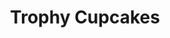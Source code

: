 ---
title: "Trophy Cupcakes"
url: /seattle/trophy-cupcakes-northeast-village-lane/
shop: confectionery
---